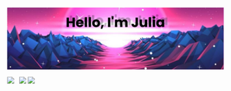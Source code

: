 ![GitHub Header Banner](./assets/banner.png)
<p align='center'>

<a href="https://instagram.com/juliaiskandarowa"><img height="30" src="https://github.com/WaylonWalker/WaylonWalker/blob/main/icon/instagram.jpg?raw=true"></a>&nbsp;&nbsp;
<a href="https://www.kaggle.com/juliaiskandarova"><img height="30" src="https://github.com/Juliaiskandarova/Juliaiskandarova/blob/main/assets/kaggle1.jpg?raw=true"></a>
<a href="https://t.me/Mickeymouseeeeeee"><img height="30" src="https://github.com/Juliaiskandarova/Juliaiskandarova/blob/main/assets/photo_2025-03-26_21-40-24.jpg?raw=true"></a>
</p>
